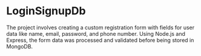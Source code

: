 # LoginSignupDb
The project involves creating a custom registration form with fields for user data like name, email, password, and phone number. Using Node.js and Express, the form data was processed and validated before being stored in MongoDB.
